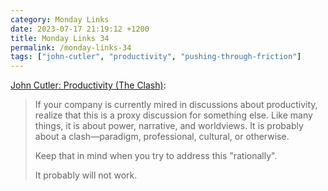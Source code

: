 ```yaml
---
category: Monday Links
date: 2023-07-17 21:19:12 +1200
title: Monday Links 34
permalink: /monday-links-34
tags: ["john-cutler", "productivity", "pushing-through-friction"]
---
```


[John Cutler: Productivity (The Clash)](https://cutlefish.substack.com/p/tbm-231-productivity-the-clash):

> If your company is currently mired in discussions about productivity, realize that this is a proxy discussion for something else. Like many things, it is about power, narrative, and worldviews. It is probably about a clash—paradigm, professional, cultural, or otherwise.
>
> Keep that in mind when you try to address this "rationally".
>
> It probably will not work.